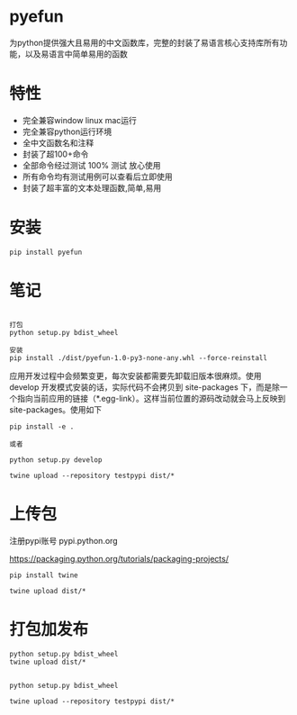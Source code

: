 # pyefun

为python提供强大且易用的中文函数库，完整的封装了易语言核心支持库所有功能，以及易语言中简单易用的函数

# 特性

- 完全兼容window linux mac运行
- 完全兼容python运行环境
- 全中文函数名和注释
- 封装了超100+命令
- 全部命令经过测试 100% 测试 放心使用
- 所有命令均有测试用例可以查看后立即使用
- 封装了超丰富的文本处理函数,简单,易用

# 安装

```
pip install pyefun
```


# 笔记

```

打包
python setup.py bdist_wheel

安装
pip install ./dist/pyefun-1.0-py3-none-any.whl --force-reinstall
```

应用开发过程中会频繁变更，每次安装都需要先卸载旧版本很麻烦。使用 develop 开发模式安装的话，实际代码不会拷贝到 site-packages 下，而是除一个指向当前应用的链接（*.egg-link）。这样当前位置的源码改动就会马上反映到 site-packages。使用如下

```
pip install -e .  

或者 

python setup.py develop

twine upload --repository testpypi dist/*
```

# 上传包
注册pypi账号 pypi.python.org

https://packaging.python.org/tutorials/packaging-projects/

```
pip install twine

twine upload dist/*
```
# 打包加发布

```
python setup.py bdist_wheel
twine upload dist/*
```

```

python setup.py bdist_wheel

twine upload --repository testpypi dist/*

```
